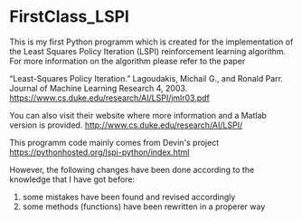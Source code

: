 # FirstClass_LSPI
This is my first Python programm which is created for the implementation of the Least Squares Policy Iteration (LSPI) reinforcement learning algorithm. 
For more information on the algorithm please refer to the paper

“Least-Squares Policy Iteration.”
Lagoudakis, Michail G., and Ronald Parr.
Journal of Machine Learning Research 4, 2003.
https://www.cs.duke.edu/research/AI/LSPI/jmlr03.pdf

You can also visit their website where more information and a Matlab version is provided.
http://www.cs.duke.edu/research/AI/LSPI/

This programm code mainly comes from Devin's project 
https://pythonhosted.org/lspi-python/index.html

However, the following changes have been done according to the knowledge that I have got before:
1) some mistakes have been found and revised accordingly
2) some methods (functions) have been rewritten in a properer way
